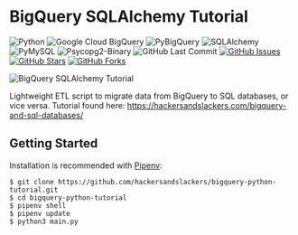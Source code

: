 # BigQuery SQLAlchemy Tutorial

![Python](https://img.shields.io/badge/Python-v3.7-blue.svg?logo=python&longCache=true&logoColor=white&colorB=5e81ac&style=flat-square&colorA=4c566a)
![Google Cloud BigQuery](https://img.shields.io/badge/Google--Cloud--BigQuery-v1.11.2-blue.svg?logo=Google&longCache=true&logoColor=white&colorB=5e81ac&style=flat-square&colorA=4c566a)
![PyBigQuery](https://img.shields.io/badge/PyBigQuery-v0.4.11-blue.svg?logo=Google&longCache=true&logoColor=white&colorB=5e81ac&style=flat-square&colorA=4c566a)
![SQLAlchemy](https://img.shields.io/badge/SQLAlchemy-v1.3.1-red.svg?longCache=true&style=flat-square&logo=scala&logoColor=white&colorA=4c566a&colorB=bf616a)
![PyMySQL](https://img.shields.io/badge/PyMySQL-v0.9.3-red.svg?longCache=true&style=flat-square&logo=mysql&logoColor=white&colorA=4c566a&colorB=bf616a)
![Psycopg2-Binary](https://img.shields.io/badge/Psycopg2--Binary-v2.8.4-red.svg?longCache=true&style=flat-square&logo=postgresql&logoColor=white&colorA=4c566a&colorB=bf616a)
![GitHub Last Commit](https://img.shields.io/github/last-commit/google/skia.svg?style=flat-square&colorA=4c566a&colorB=a3be8c)
[![GitHub Issues](https://img.shields.io/github/issues/hackersandslackers/bigquery-sqlalchemy-tutorial.svg?style=flat-square&colorA=4c566a&colorB=ebcb8b)](https://github.com/hackersandslackers/bigquery-python-tutorial/issues)
[![GitHub Stars](https://img.shields.io/github/stars/hackersandslackers/bigquery-sqlalchemy-tutorial.svg?style=flat-square&colorB=ebcb8b&colorA=4c566a)](https://github.com/hackersandslackers/bigquery-python-tutorial/stargazers)
[![GitHub Forks](https://img.shields.io/github/forks/hackersandslackers/bigquery-sqlalchemy-tutorial.svg?style=flat-square&colorA=4c566a&colorB=ebcb8b)](https://github.com/hackersandslackers/bigquery-python-tutorial/network)

![BigQuery SQLAlchemy Tutorial](https://res-5.cloudinary.com/hackers/image/upload/q_auto:best/v1/2019/11/bigquery-sql.jpg)

Lightweight ETL script to migrate data from BigQuery to SQL databases, or vice versa. Tutorial found here: https://hackersandslackers.com/bigquery-and-sql-databases/

## Getting Started

Installation is recommended with [Pipenv](https://pipenv-fork.readthedocs.io/en/latest/):

```shell
$ git clone https://github.com/hackersandslackers/bigquery-python-tutorial.git
$ cd bigquery-python-tutorial
$ pipenv shell
$ pipenv update
$ python3 main.py
```
